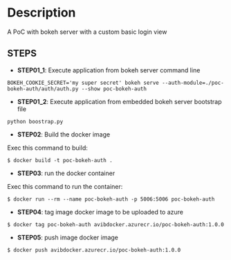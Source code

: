 # Description
A PoC with bokeh server with a custom basic login view

## STEPS

- **STEP01_1**: Execute application from bokeh server command line

```
BOKEH_COOKIE_SECRET='my super secret' bokeh serve --auth-module=./poc-bokeh-auth/auth/auth.py --show poc-bokeh-auth
```

- **STEP01_2**: Execute application from embedded bokeh server bootstrap file

```
python boostrap.py
```

- **STEP02**: Build the docker image

Exec this command to build:

```
$ docker build -t poc-bokeh-auth .
```

- **STEP03**: run the docker container

Exec this command to run the container:

```
$ docker run --rm --name poc-bokeh-auth -p 5006:5006 poc-bokeh-auth
```

- **STEP04**: tag image docker image to be uploaded to azure

```
$ docker tag poc-bokeh-auth avibdocker.azurecr.io/poc-bokeh-auth:1.0.0
```

- **STEP05**: push image docker image

```
$ docker push avibdocker.azurecr.io/poc-bokeh-auth:1.0.0